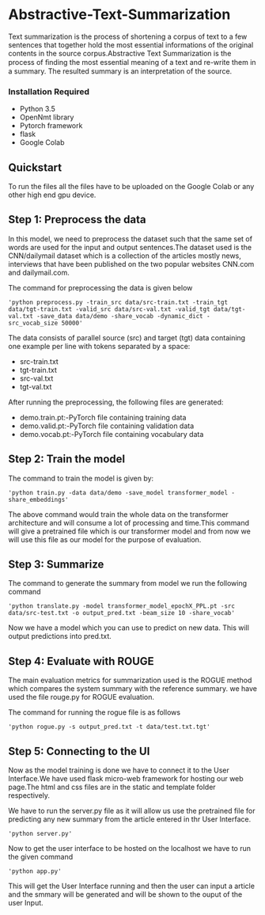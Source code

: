 # Abstractive-Text-Summarization

Text summarization is the process of shortening a corpus of text to a few sentences that together hold the most essential informations of the original contents in the source corpus.Abstractive Text Summarization is the process of ﬁnding the most essential meaning of a text and re-write them in a summary. The resulted summary is an interpretation of the source.

### Installation Required
- Python 3.5
- OpenNmt library
- Pytorch framework
- flask
- Google Colab

## Quickstart

To run the files all the files have to be uploaded on the Google Colab or any other high end gpu device.

## Step 1: Preprocess the data

In this model, we need to preprocess the dataset such that the same set of words are used for the input and output sentences.The dataset used is the CNN/dailymail dataset which is a collection of the articles mostly news, interviews that have been published on the two popular websites CNN.com and dailymail.com.

The command for preprocessing the data is given below

    'python preprocess.py -train_src data/src-train.txt -train_tgt data/tgt-train.txt -valid_src data/src-val.txt -valid_tgt data/tgt-val.txt -save_data data/demo -share_vocab -dynamic_dict -src_vocab_size 50000'

The data consists of parallel source (src) and target (tgt) data containing one example per line with tokens separated by a space:

- src-train.txt
- tgt-train.txt
- src-val.txt
- tgt-val.txt

After running the preprocessing, the following files are generated:

- demo.train.pt:-PyTorch file containing training data
- demo.valid.pt:-PyTorch file containing validation data
- demo.vocab.pt:-PyTorch file containing vocabulary data

## Step 2: Train the model

The command to train the model is given by:

    'python train.py -data data/demo -save_model transformer_model -share_embeddings'

The above command would train the whole data on the transformer architecture and will consume a lot of processing and time.This command will give a pretrained file which is our transformer model and from now we will use this file as our model for the purpose of evaluation.

## Step 3: Summarize
The command to generate the summary from model we run the following command

    'python translate.py -model transformer_model_epochX_PPL.pt -src data/src-test.txt -o output_pred.txt -beam_size 10 -share_vocab'

Now we have a model which you can use to predict on new data. This will output predictions into pred.txt.

## Step 4: Evaluate with ROUGE

The main evaluation metrics for summarization used is the ROGUE method which compares the system summary with the reference summary.
we have used the file rouge.py for ROGUE evaluation.

The command for running the rogue file is as follows

    'python rogue.py -s output_pred.txt -t data/test.txt.tgt'

## Step 5: Connecting to the UI

Now as the model training is done we have to connect it to the User Interface.We have used flask micro-web framework for hosting our web page.The html and css files are in the static and template folder respectively.

We have to run the server.py file as it will allow us use the pretrained file for predicting any new summary from the article entered in thr User Interface.

    'python server.py'
    
Now to get the user interface to be hosted on the localhost we have to run the given command
    
    'python app.py'
    
This will get the User Interface running and then the user can input a article and the smmary will be generated and will be shown to the ouput of the user Input.

